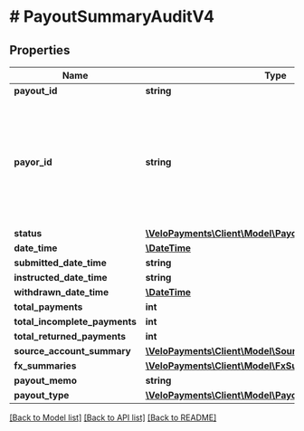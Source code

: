 # # PayoutSummaryAuditV4

## Properties

Name | Type | Description | Notes
------------ | ------------- | ------------- | -------------
**payout_id** | **string** |  | 
**payor_id** | **string** | Deprecated in v2.16. Will be populated with submitting payor ID until removed in a later release. | [optional] 
**status** | [**\VeloPayments\Client\Model\PayoutStatusV4**](PayoutStatusV4.md) |  | 
**date_time** | [**\DateTime**](\DateTime.md) |  | [optional] 
**submitted_date_time** | **string** |  | 
**instructed_date_time** | **string** |  | [optional] 
**withdrawn_date_time** | [**\DateTime**](\DateTime.md) |  | [optional] 
**total_payments** | **int** |  | [optional] 
**total_incomplete_payments** | **int** |  | [optional] 
**total_returned_payments** | **int** |  | [optional] 
**source_account_summary** | [**\VeloPayments\Client\Model\SourceAccountSummaryV4[]**](SourceAccountSummaryV4.md) |  | [optional] 
**fx_summaries** | [**\VeloPayments\Client\Model\FxSummaryV4[]**](FxSummaryV4.md) |  | [optional] 
**payout_memo** | **string** |  | [optional] 
**payout_type** | [**\VeloPayments\Client\Model\PayoutTypeV4**](PayoutTypeV4.md) |  | 

[[Back to Model list]](../../README.md#documentation-for-models) [[Back to API list]](../../README.md#documentation-for-api-endpoints) [[Back to README]](../../README.md)


